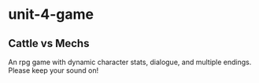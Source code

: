 # unit-4-game

## Cattle vs Mechs
An rpg game with dynamic character stats, dialogue, and multiple endings. Please keep your sound on!

